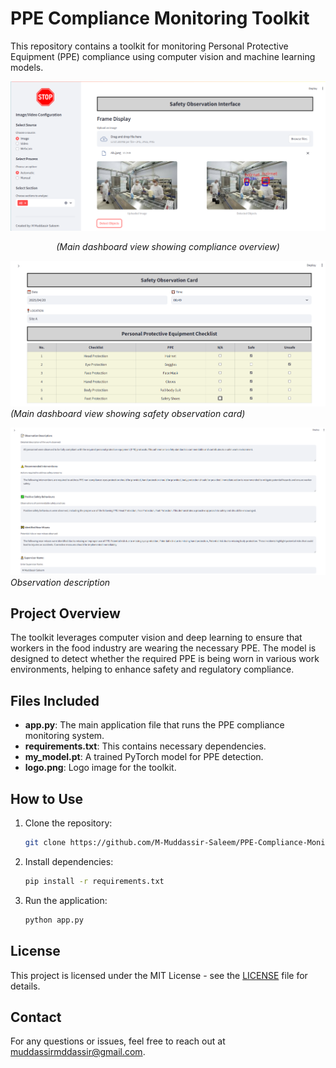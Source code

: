 # PPE Compliance Monitoring Toolkit

This repository contains a toolkit for monitoring Personal Protective Equipment (PPE) compliance using computer vision and machine learning models.


![Dashboard View 1](https://github.com/M-Muddassir-Saleem/PPE-Compliance-Monitoring/blob/ea951cf2e21871827c1e63081c69b1a251132ed6/dashboard.png)
<p align="center"><em>(Main dashboard view showing compliance overview)</em></p>


![Dashboard View 1](https://github.com/M-Muddassir-Saleem/PPE-Compliance-Monitoring/blob/70729f1f52c23f815dc7519fadd62cec6329d36e/dashboard%20(1).png)
                        *(Main dashboard view showing safety observation card)*

![Dashboard View 1](https://github.com/M-Muddassir-Saleem/PPE-Compliance-Monitoring/blob/f6ca62bc93b98a2e33ff8f192067e25b13c13116/dashboard%20(2).png)
*Observation description*

## Project Overview

The toolkit leverages computer vision and deep learning to ensure that workers in the food industry are wearing the necessary PPE. The model is designed to detect whether the required PPE is being worn in various work environments, helping to enhance safety and regulatory compliance.

## Files Included

- **app.py**: The main application file that runs the PPE compliance monitoring system.
- **requirements.txt**: This contains necessary dependencies.
- **my_model.pt**: A trained PyTorch model for PPE detection.
- **logo.png**: Logo image for the toolkit.

## How to Use

1. Clone the repository:
    ```bash
    git clone https://github.com/M-Muddassir-Saleem/PPE-Compliance-Monitoring.git
    ```

2. Install dependencies:
    ```bash
    pip install -r requirements.txt
    ```

3. Run the application:
    ```bash
    python app.py
    ```

## License

This project is licensed under the MIT License - see the [LICENSE](LICENSE) file for details.

## Contact

For any questions or issues, feel free to reach out at [muddassirmddassir@gmail.com](mailto:muddassirmddassir@gmail.com).

